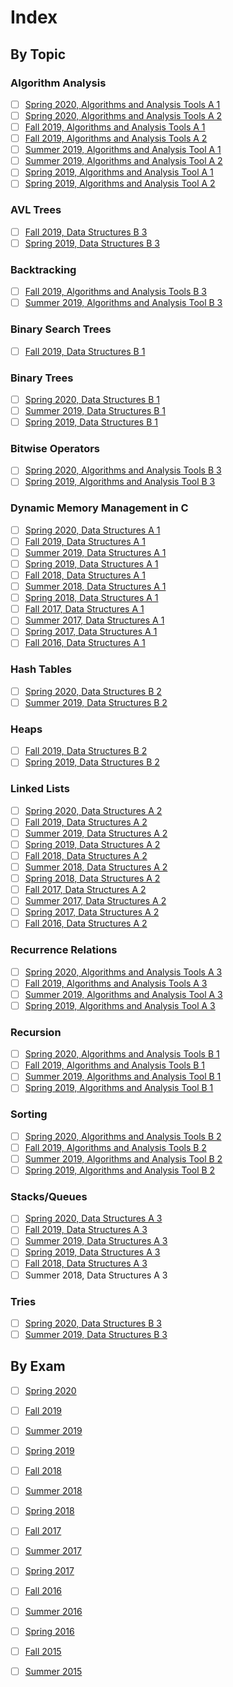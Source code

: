 # Index

## By Topic

### Algorithm Analysis

* [ ] [Spring 2020, Algorithms and Analysis Tools A 1](2020/spring-2020.md#a-1-algorithm-analysis)
* [ ] [Spring 2020, Algorithms and Analysis Tools A 2](2020/spring-2020.md#a-2-algorithm-analysis)
* [ ] [Fall 2019, Algorithms and Analysis Tools A 1](2019/fall-2019.md#a-1-algorithm-analysis)
* [ ] [Fall 2019, Algorithms and Analysis Tools A 2](2019/fall-2019.md#a-2-algorithm-analysis)
* [ ] [Summer 2019, Algorithms and Analysis Tool A 1](2019/summer-2019.md#a-1-algorithm-analysis)
* [ ] [Summer 2019, Algorithms and Analysis Tool A 2](2019/summer-2019.md#a-2-algorithm-analysis)
* [ ] [Spring 2019, Algorithms and Analysis Tool A 1](2019/spring-2019.md#a-1-algorithm-analysis)
* [ ] [Spring 2019, Algorithms and Analysis Tool A 2](2019/spring-2019.md#a-2-algorithm-analysis)

### AVL Trees

* [ ] [Fall 2019, Data Structures B 3](2019/fall-2019.md#b-3-avl-trees)
* [ ] [Spring 2019, Data Structures B 3](2019/spring-2019.md#b-3-avl-trees)

### Backtracking

* [ ] [Fall 2019, Algorithms and Analysis Tools B 3](2019/fall-2019.md#b-3-backtracking)
* [ ] [Summer 2019, Algorithms and Analysis Tool B 3](2019/summer-2019.md#b-3-backtracking)

### Binary Search Trees

* [ ] [Fall 2019, Data Structures B 1](2019/fall-2019.md#b-1-binary-search-trees)

### Binary Trees

* [ ] [Spring 2020, Data Structures B 1](2020/spring-2020.md#b-1-binary-trees)
* [ ] [Summer 2019, Data Structures B 1](2019/summer-2019.md#b-1-binary-trees)
* [ ] [Spring 2019, Data Structures B 1](2019/spring-2019.md#b-1-binary-trees)

### Bitwise Operators

* [ ] [Spring 2020, Algorithms and Analysis Tools B 3](2020/spring-2020.md#b-3-bitwise-operators)
* [ ] [Spring 2019, Algorithms and Analysis Tool B 3](2019/spring-2019.md#b-3-bitwise-operators)

### Dynamic Memory Management in C

* [ ] [Spring 2020, Data Structures A 1](2020/spring-2020.md#1a-dynamic-memory-management-in-c)
* [ ] [Fall 2019, Data Structures A 1](2019/fall-2019.md#a-1-dynamic-memory-management-in-c)
* [ ] [Summer 2019, Data Structures A 1](2019/summer-2019.md#a-1-dynamic-memory-management-in-c)
* [ ] [Spring 2019, Data Structures A 1](2019/spring-2019.md#a-1-dynamic-memory-management-in-c)
* [ ] [Fall 2018, Data Structures A 1](2018/fall-2018.md#a-1-dynamic-memory-management-in-c)
* [ ] [Summer 2018, Data Structures A 1](2018/summer-2018.md#a-1-dynamic-memory-management-in-c)
* [ ] [Spring 2018, Data Structures A 1](2018/spring-2018.md#a-1-dynamic-memory-management-in-c)
* [ ] [Fall 2017, Data Structures A 1](2017/fall-2017.md#a-1-dynamic-memory-management-in-c)
* [ ] [Summer 2017, Data Structures A 1](2017/summer-2017.md#a-1-dynamic-memory-management-in-c)
* [ ] [Spring 2017, Data Structures A 1](2017/spring-2017.md#a-1-dynamic-memory-management-in-c)
* [ ] [Fall 2016, Data Structures A 1](2016/fall-2016.md#a-1-dynamic-memory-management-in-c)

### Hash Tables

* [ ] [Spring 2020, Data Structures B 2](2020/spring-2020.md#b-2-hash-tables)
* [ ] [Summer 2019, Data Structures B 2](2019/summer-2019.md#b-2-hash-tables)

### Heaps

* [ ] [Fall 2019, Data Structures B 2](2019/fall-2019.md#b-2-heaps)
* [ ] [Spring 2019, Data Structures B 2](2019/spring-2019.md#b-2-heaps)

### Linked Lists

* [ ] [Spring 2020, Data Structures A 2](2020/spring-2020.md#a-2-linked-lists)
* [ ] [Fall 2019, Data Structures A 2](2019/fall-2019.md#a-2-linked-lists)
* [ ] [Summer 2019, Data Structures A 2](2019/summer-2019.md#a-2-linked-lists)
* [ ] [Spring 2019, Data Structures A 2](2019/spring-2019.md#a-2-linked-lists)
* [ ] [Fall 2018, Data Structures A 2](2018/fall-2018.md#a-2-linked-lists)
* [ ] [Summer 2018, Data Structures A 2](2018/summer-2018.md#a-2-linked-lists)
* [ ] [Spring 2018, Data Structures A 2](2018/spring-2018.md#a-2-linked-lists)
* [ ] [Fall 2017, Data Structures A 2](2017/fall-2017.md#a-2-linked-lists)
* [ ] [Summer 2017, Data Structures A 2](2017/summer-2017.md#a-2-linked-lists)
* [ ] [Spring 2017, Data Structures A 2](2017/spring-2017.md#a-2-linked-lists)
* [ ] [Fall 2016, Data Structures A 2](2016/fall-2016.md#a-2-linked-lists)

### Recurrence Relations

* [ ] [Spring 2020, Algorithms and Analysis Tools A 3](2020/spring-2020.md#a-3-recurrence-relations)
* [ ] [Fall 2019, Algorithms and Analysis Tools A 3](2019/fall-2019.md#a-3-recurrence-relations)
* [ ] [Summer 2019, Algorithms and Analysis Tool A 3](2019/summer-2019.md#a-3-recurrence-relations)
* [ ] [Spring 2019, Algorithms and Analysis Tool A 3](2019/spring-2019.md#a-3-summations-and-recurrence-relations)

### Recursion

* [ ] [Spring 2020, Algorithms and Analysis Tools B 1](2020/spring-2020.md#b-1-recursive-coding)
* [ ] [Fall 2019, Algorithms and Analysis Tools B 1](2019/fall-2019.md#b-1-recursive-coding)
* [ ] [Summer 2019, Algorithms and Analysis Tool B 1](2019/summer-2019.md#b-1-recursive-coding)
* [ ] [Spring 2019, Algorithms and Analysis Tool B 1](2019/spring-2019.md#b-1-recursive-coding)

### Sorting

* [ ] [Spring 2020, Algorithms and Analysis Tools B 2](2020/spring-2020.md#b-2-sorting)
* [ ] [Fall 2019, Algorithms and Analysis Tools B 2](2019/fall-2019.md#b-2-sorting)
* [ ] [Summer 2019, Algorithms and Analysis Tool B 2](2019/summer-2019.md#b-2-sorting)
* [ ] [Spring 2019, Algorithms and Analysis Tool B 2](2019/spring-2019.md#b-2-sorting)

### Stacks/Queues

* [ ] [Spring 2020, Data Structures A 3](2020/spring-2020.md#a-3-stacks)
* [ ] [Fall 2019, Data Structures A 3](2019/fall-2019.md#a-3-stacks)
* [ ] [Summer 2019, Data Structures A 3](2019/summer-2019.md#a-3-stacks)
* [ ] [Spring 2019, Data Structures A 3](2019/spring-2019.md#a-3-stacks-and-queues)
* [ ] [Fall 2018, Data Structures A 3](2018/fall-2018.md#a-3-stacks-queues)
* [ ] Summer 2018, Data Structures A 3

### Tries

* [ ] [Spring 2020, Data Structures B 3](2020/spring-2020.md#b-3-tries)
* [ ] [Summer 2019, Data Structures B 3](2019/summer-2019.md#b-3-tries)

## By Exam

* [ ] [Spring 2020](2020/spring-2020.md)
* [ ] [Fall 2019](2019/fall-2019.md)
* [ ] [Summer 2019](2019/summer-2019.md)
* [ ] [Spring 2019](2019/spring-2019.md)
* [ ] [Fall 2018](2018/fall-2018.md)
* [ ] [Summer 2018](2018/summer-2018.md)
* [ ] [Spring 2018](2018/spring-2018.md)
* [ ] [Fall 2017](2017/fall-2017.md)
* [ ] [Summer 2017](2017/summer-2017.md)
* [ ] [Spring 2017](2017/spring-2017.md)
* [ ] [Fall 2016](2016/fall-2016.md)
* [ ] [Summer 2016](2016/summer-2016.md)
* [ ] [Spring 2016](2016/spring-2016.md)
* [ ] [Fall 2015](2015/fall-2015.md)
* [ ] [Summer 2015](2015/summer-2015.md)

